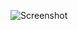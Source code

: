 ![Screenshot](https://raw.githubusercontent.com/Cryakl/Ultimate-RAT-Collection/refs/heads/main/Graybird/%e7%81%b0%e9%b8%bd%e5%ad%90%20VIP%201.23/Screenshot.png)
